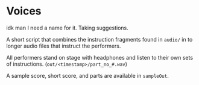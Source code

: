 # Voices
idk man I need a name for it. Taking suggestions.

A short script that combines the instruction fragments found in `audio/` in to longer audio files that instruct the performers.

All performers stand on stage with headphones and listen to their own sets of instructions. (`out/<timestamp>/part_no_#.wav`)

A sample score, short score, and parts are available in `sampleOut`.